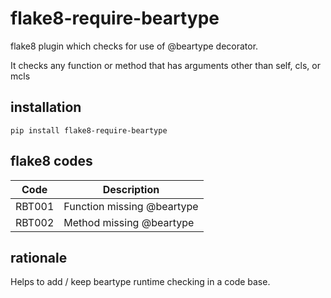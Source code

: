 flake8-require-beartype
===========

flake8 plugin which checks for use of @beartype decorator.

It checks any function or method that has arguments other
than self, cls, or mcls

## installation

`pip install flake8-require-beartype`

## flake8 codes

| Code   | Description                                            |
|--------|--------------------------------------------------------|
| RBT001 |  Function missing @beartype                            |
| RBT002 |  Method missing @beartype                              |

## rationale

Helps to add / keep beartype runtime checking in a code base.
